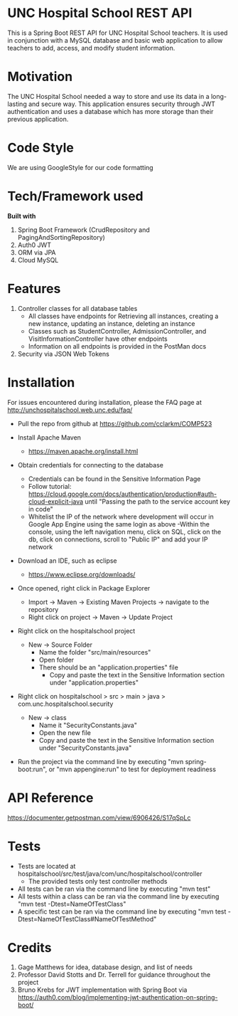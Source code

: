 # UNC Hospital School REST API
This is a Spring Boot REST API for UNC Hospital School teachers. It is used in conjunction with a MySQL database and basic web application to allow teachers to add, access, and modify student information.

# Motivation
The UNC Hospital School needed a way to store and use its data in a long-lasting and secure way. This application ensures security through JWT authentication and uses a database which has more storage than their previous application.

# Code Style
We are using GoogleStyle for our code formatting

# Tech/Framework used
**Built with**

1. Spring Boot Framework (CrudRepository and PagingAndSortingRepository)
2. Auth0 JWT
3. ORM via JPA
4. Cloud MySQL

# Features
1. Controller classes for all database tables
	* All classes have endpoints for Retrieving all instances, creating a new instance, updating an instance, deleting an instance
	* Classes such as StudentController, AdmissionController, and VisitInformationController have other endpoints
	* Information on all endpoints is provided in the PostMan docs
2. Security via JSON Web Tokens

# Installation
For issues encountered during installation, please the FAQ page at http://unchospitalschool.web.unc.edu/faq/
* Pull the repo from github at https://github.com/cclarkm/COMP523
* Install Apache Maven
	- https://maven.apache.org/install.html
	
* Obtain credentials for connecting to the database
	- Credentials can be found in the Sensitive Information Page
	- Follow tutorial: https://cloud.google.com/docs/authentication/production#auth-cloud-explicit-java until "Passing the path to the service account key in code"
	- Whitelist the IP of the network where development will occur in Google App Engine using the same login as above
		-Within the console, using the left navigation menu, click on SQL, click on the db, click on connections, scroll to "Public IP" and add your IP network
	
* Download an IDE, such as eclipse
	- https://www.eclipse.org/downloads/
* Once opened, right click in Package Explorer
	- Import -> Maven -> Existing Maven Projects -> navigate to the repository
	- Right click on project -> Maven -> Update Project	
* Right click on the hospitalschool project
	- New -> Source Folder
		- Name the folder "src/main/resources"
		- Open folder
		- There should be an "application.properties" file
			- Copy and paste the text in the Sensitive Information section under "application.properties"
* Right click on hospitalschool > src > main > java > com.unc.hospitalschool.security
	- New -> class
		- Name it "SecurityConstants.java"
		- Open the new file
		- Copy and paste the text in the Sensitive Information section under "SecurityConstants.java"
* Run the project via the command line by executing "mvn spring-boot:run", or "mvn appengine:run" to test for deployment readiness
			
# API Reference
https://documenter.getpostman.com/view/6906426/S17qSpLc

# Tests
* Tests are located at hospitalschool/src/test/java/com/unc/hospitalschool/controller
	- The provided tests only test controller methods
* All tests can be ran via the command line by executing "mvn test"
* All tests within a class can be ran via the command line by executing "mvn test -Dtest=NameOfTestClass"
* A specific test can be ran via the command line by executing "mvn test -Dtest=NameOfTestClass#NameOfTestMethod"

# Credits
1. Gage Matthews for idea, database design, and list of needs
2. Professor David Stotts and Dr. Terrell for guidance throughout the project
3. Bruno Krebs for JWT implementation with Spring Boot via https://auth0.com/blog/implementing-jwt-authentication-on-spring-boot/

